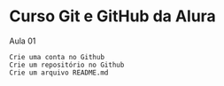 # Curso Git e GitHub da Alura

Aula 01

```
Crie uma conta no Github
Crie um repositório no Github
Crie um arquivo README.md
```
